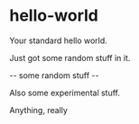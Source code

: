 # hello-world

Your standard hello world.

Just got some random stuff in it.

-- some random stuff --

Also some experimental stuff.

Anything, really
